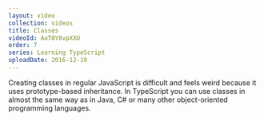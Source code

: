 ```yaml
---
layout: video
collection: videos
title: Classes
videoId: AaT8Y8vpXXU
order: 7
series: Learning TypeScript
uploadDate: 2016-12-19
---
```


Creating classes in regular JavaScript is difficult and feels weird because it uses prototype-based inheritance. In TypeScript you can use classes in almost the same way as in Java, C# or many other object-oriented programming languages.

